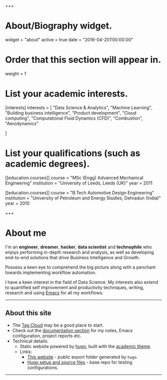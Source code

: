 +++
# About/Biography widget.
widget = "about"
active = true
date = "2016-04-20T00:00:00"

# Order that this section will appear in.
weight = 1

# List your academic interests.
[interests]
  interests = [
	"Data Science & Analytics",
	"Machine Learning",
	"Building business intelligence",
    "Product development",
   	"Cloud computing",
    "Computational Fluid Dynamics (CFD)",
    "Combustion",
    "Aerodynamics"

  ]


# List your qualifications (such as academic degrees).
[[education.courses]]
  course = "MSc (Engg) Advanced Mechanical Engineering"
  institution = "University of Leeds, Leeds (UK)"
  year = 2011

[[education.courses]]
  course = "B.Tech Automotive Design Engineering"
  institution = "University of Petroleum and Energy Studies, Dehradun (India)"
  year = 2010

+++

# About me

I'm an **engineer**, **dreamer**, **hacker**, **data scientist** and **technophile** who enjoys performing in-depth research and analysis, as well as developing end-to-end solutions that drive Business Intelligence and Growth.

Possess a keen eye to comprehend the big picture along with a penchant towards implementing workflow automation.

I have a keen interest in the field of Data Science. My interests also extend to quantified self improvement and productivity techniques, writing, research and using [Emacs](https://www.gnu.org/software/emacs/) for all my workflows.

------------------
## About this site
- The [Tag Cloud](https://shrysr.github.io/#tags "Tag cloud of the website") may be a good place to start.
- Check out the [documentation section](https://shrysr.github.io/docs/ "Documentation, tutorials, project reports, notes on various topics.") for my notes, Emacs configuration, project reports etc.
- Technical details:
  - Static website powered by [hugo](https://gohugo.io/), built with the [academic theme](https://themes.gohugo.io/theme/academic/).
  - Links:
      - [This website](https://github.com/shrysr/shrysr.github.io) - *public* export folder generated by `hugo`.
      - [Hugo setup and source files](https://github.com/shrysr/hugo-sr) - base repo for  testing configurations.

------------
